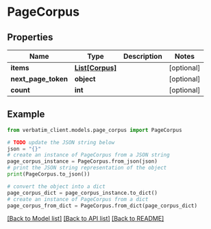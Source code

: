 # PageCorpus


## Properties

Name | Type | Description | Notes
------------ | ------------- | ------------- | -------------
**items** | [**List[Corpus]**](Corpus.md) |  | [optional] 
**next_page_token** | **object** |  | [optional] 
**count** | **int** |  | [optional] 

## Example

```python
from verbatim_client.models.page_corpus import PageCorpus

# TODO update the JSON string below
json = "{}"
# create an instance of PageCorpus from a JSON string
page_corpus_instance = PageCorpus.from_json(json)
# print the JSON string representation of the object
print(PageCorpus.to_json())

# convert the object into a dict
page_corpus_dict = page_corpus_instance.to_dict()
# create an instance of PageCorpus from a dict
page_corpus_from_dict = PageCorpus.from_dict(page_corpus_dict)
```
[[Back to Model list]](../README.md#documentation-for-models) [[Back to API list]](../README.md#documentation-for-api-endpoints) [[Back to README]](../README.md)


